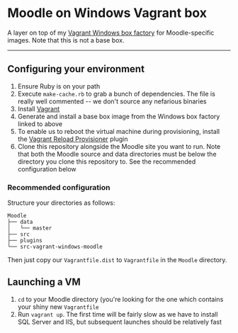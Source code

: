 # Moodle on Windows Vagrant box

A layer on top of my
[Vagrant Windows box factory](https://github.com/LukeCarrier/vagrant-windows)
for Moodle-specific images. Note that this is not a base box.

* * *

## Configuring your environment

1. Ensure Ruby is on your path
2. Execute ```make-cache.rb``` to grab a bunch of dependencies. The file is
   really well commented -- we don't source any nefarious binaries
3. Install [Vagrant](https://www.vagrantup.com/)
4. Generate and install a base box image from the Windows box factory linked to
   above
5. To enable us to reboot the virtual machine during provisioning, install the
   [Vagrant Reload Provisioner](https://github.com/aidanns/vagrant-reload)
   plugin
6. Clone this repository alongside the Moodle site you want to run. Note that
   both the Moodle source and data directories must be below the directory you
   clone this repository to. See the recommended configuration below

### Recommended configuration

Structure your directories as follows:

    Moodle
    ├── data
    │   └── master
    ├── src
    ├── plugins
    └── src-vagrant-windows-moodle

Then just copy our ```Vagrantfile.dist``` to ```Vagrantfile``` in the
```Moodle``` directory.

## Launching a VM

1. ```cd``` to your Moodle directory (you're looking for the one which contains
   your shiny new ```Vagrantfile```
2. Run ```vagrant up```. The first time will be fairly slow as we have to
   install SQL Server and IIS, but subsequent launches should be relatively fast
